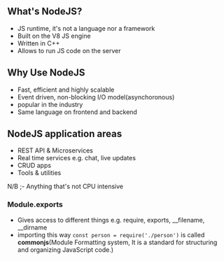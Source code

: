 ## What's NodeJS?
- JS runtime, it's not a language nor a framework
- Built on the V8 JS engine
- Written in C++
- Allows to run JS code on the server

## Why Use NodeJS
- Fast, efficient and highly scalable
- Event driven, non-blocking I/O model(asynchoronous)
- popular in the industry
- Same language on frontend and backend

## NodeJS application areas
- REST API & Microservices
- Real time services e.g. chat, live updates
- CRUD apps
- Tools & utilities

N/B ;- Anything that's not CPU intensive

### Module.exports
- Gives access to different things e.g. require, exports, __filename, __dirname
- importing this way `const person = require('./person')` is called **commonjs**(Module Formatting system, It is a standard for structuring and organizing JavaScript code.)